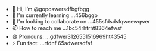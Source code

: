 - 👋 Hi, I’m @goposwersdfbgfbgg
- 🌱 I’m currently learning ...456bggb
- 💞️ I’m looking to collaborate on ...455sfdsdsfqweewqwer
- 📫 How to reach me ...1bc54rhtrht8364efwsf
- 😄 Pronouns: ...gdfwer3126551516969ht43545
- ⚡ Fun fact: ...rfdnf
65adwersdfaf
<!---sjhm
goposwer/goposwer is a ✨ special ✨ repository because its `README.md` (this file) appears on your GitH35ub profile.
You can click the Preview link to take a look at your changeadsdass.4445
--->
